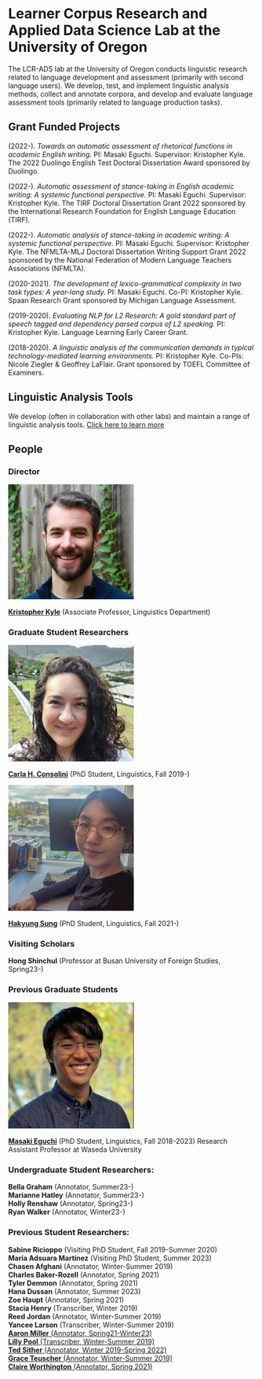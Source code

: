 # Learner Corpus Research and Applied Data Science Lab at the University of Oregon

The LCR-ADS lab at the University of Oregon conducts linguistic research related to language development and assessment (primarily with second language users). We develop, test, and implement linguistic analysis methods, collect and annotate corpora, and develop and evaluate language assessment tools (primarily related to language production tasks).

## Grant Funded Projects
(2022-). *Towards an automatic assessment of rhetorical functions in academic English writing.* PI: Masaki Eguchi. Supervisor: Kristopher Kyle. The 2022 Duolingo English Test Doctoral Dissertation Award sponsored by Duolingo.

(2022-). *Automatic assessment of stance-taking in English academic writing: A systemic functional perspective.* PI: Masaki Eguchi. Supervisor: Kristopher Kyle. The TIRF Doctoral Dissertation Grant 2022 sponsored by the International Research Foundation for English Language Education (TIRF).

(2022-). *Automatic analysis of stance-taking in academic writing: A systemic functional perspective.* PI: Masaki Eguchi. Supervisor: Kristopher Kyle. The NFMLTA-MLJ Doctoral Dissertation Writing Support Grant 2022 sponsored by the National Federation of Modern Language Teachers Associations (NFMLTA).

(2020-2021). *The development of lexico-grammatical complexity in two task types: A year-long study.* PI: Masaki Eguchi. Co-PI: Kristopher Kyle. Spaan Research Grant sponsored by Michigan Language Assessment.

(2019-2020). *Evaluating NLP for L2 Research: A gold standard part of speech tagged and dependency parsed corpus of L2 speaking.* PI: Kristopher Kyle. Language Learning Early Career Grant.

(2018-2020). *A linguistic analysis of the communication demands in typical technology-mediated learning environments.* PI: Kristopher Kyle. Co-PIs: Nicole Ziegler & Geoffrey LaFlair. Grant sponsored by TOEFL Committee of Examiners.

## Linguistic Analysis Tools
We develop (often in collaboration with other labs) and maintain a range of linguistic analysis tools.  <a href="https://www.linguisticanalysistools.org/" target="_blank">Click here to learn more</a>
## People
### Director

<img src="images/Kyle_Bio.jpg" width="256" title="Kris Kyle Bio Picture">

**<a href="https://kristopherkyle.github.io/professional-webpage/" target="_blank">Kristopher Kyle</a>** (Associate Professor, Linguistics Department)  

### Graduate Student Researchers

<img src="images/carla.png" width="256" title="Carla Bio Picture">

**<a href="https://www.carlaconsolini.com/" target="_blank">Carla H. Consolini</a>** (PhD Student, Linguistics, Fall 2019-)

<img src="images/hakyung_bio_pic.jpeg" width="256" title="Hakyung Sung Bio Picture">

**<a href="https://hksung.github.io/" target="_blank">Hakyung Sung</a>** (PhD Student, Linguistics, Fall 2021-)

### Visiting Scholars
**Hong Shinchul** (Professor at Busan University of Foreign Studies, Spring23-)  

### Previous Graduate Students
<img src="images/masaki_2023-edit.jpg" width="256" title="Masaki Eguchi Bio Picture">  

**<a href="https://masakieguchi.weebly.com/about-me.html" target="_blank">Masaki Eguchi</a>** (PhD Student, Linguistics, Fall 2018-2023) 
Research Assistant Professor at Waseda University

### Undergraduate Student Researchers:
**Bella Graham** (Annotator, Summer23-)  
**Marianne Hatley** (Annotator, Summer23-)  
**Holly Renshaw** (Annotator, Spring23-)  
**Ryan Walker** (Annotator, Winter23-)  

### Previous Student Researchers:
**Sabine Ricioppo** (Visiting PhD Student, Fall 2019-Summer 2020)  
**María Adsuara Martínez** (Visiting PhD Student, Summer 2023)  
**Chasen Afghani** (Annotator, Winter-Summer 2019)  
**Charles Baker-Rozell** (Annotator, Spring 2021)  
**Tyler Demmon** (Annotator, Spring 2021)  
**Hana Dussan** (Annotator, Summer 2023)  
**Zoe Haupt** (Annotator, Spring 2021)  
**Stacia Henry** (Transcriber, Winter 2019)  
**Reed Jordan** (Annotator, Winter-Summer 2019)  
**Yancee Larson** (Transcriber, Winter-Summer 2019)  
**<a href="https:https://amille929.github.io" target="_blank">Aaron Miller** (Annotator, Spring21-Winter23)  
**Lilly Pool** (Transcriber, Winter-Summer 2019)  
**Ted Sither** (Annotator, Winter 2019-Spring 2022)  
**Grace Teuscher** (Annotator, Winter-Summer 2019)  
**Claire Worthington** (Annotator, Spring 2021)  
